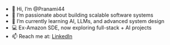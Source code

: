 - 👋 Hi, I’m @Pranami44  
- 👀 I’m passionate about building scalable software systems  
- 🌱 I’m currently learning AI, LLMs, and advanced system design  
- 💻 Ex-Amazon SDE, now exploring full-stack + AI projects  
- 📫 Reach me at: [LinkedIn](https://www.linkedin.com/in/pranami-hazarika)  


<!---
Pranami44/Pranami44 is a ✨ special ✨ repository because its `README.md` (this file) appears on your GitHub profile.
You can click the Preview link to take a look at your changes.
--->
